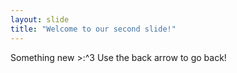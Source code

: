 ```yaml
---
layout: slide
title: "Welcome to our second slide!"
---
```

Something new >:^3
Use the back arrow to go back!
